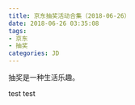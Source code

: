 ```yaml
---
title: 京东抽奖活动合集（2018-06-26）
date: 2018-06-26 03:35:08
tags:
- 京东
- 抽奖
categories: JD
---
```

抽奖是一种生活乐趣。
<!--more-->
test
test
